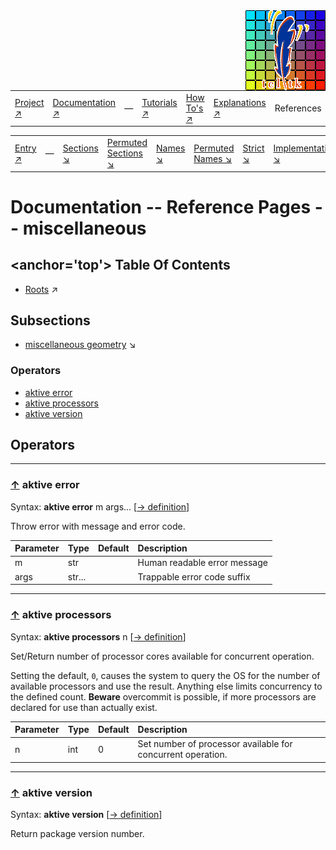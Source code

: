 <img src='../assets/aktive-logo-128.png' style='float:right;'>

||||||||
|---|---|---|---|---|---|---|
|[Project ↗](../../README.md)|[Documentation ↗](../index.md)|&mdash;|[Tutorials ↗](../tutorials.md)|[How To's ↗](../howtos.md)|[Explanations ↗](../explanations.md)|References|

|||||||||
|---|---|---|---|---|---|---|---|
|[Entry ↗](index.md)|&mdash;|[Sections ↘](bysection.md)|[Permuted Sections ↘](bypsection.md)|[Names ↘](byname.md)|[Permuted Names ↘](bypname.md)|[Strict ↘](strict.md)|[Implementations ↘](bylang.md)|

# Documentation -- Reference Pages -- miscellaneous

## <anchor='top'> Table Of Contents

  - [Roots](bysection.md) ↗


## Subsections


 - [miscellaneous geometry](miscellaneous_geometry.md) ↘

### Operators

 - [aktive error](#error)
 - [aktive processors](#processors)
 - [aktive version](#version)

## Operators

---
### [↑](#top) <a name='error'></a> aktive error

Syntax: __aktive error__ m args... [[→ definition](/file?ci=trunk&ln=202&name=etc/aktive.tcl)]

Throw error with message and error code.

|Parameter|Type|Default|Description|
|:---|:---|:---|:---|
|m|str||Human readable error message|
|args|str...||Trappable error code suffix|

---
### [↑](#top) <a name='processors'></a> aktive processors

Syntax: __aktive processors__ n [[→ definition](/file?ci=trunk&ln=219&name=etc/aktive.tcl)]

Set/Return number of processor cores available for concurrent operation.

Setting the default, `0`, causes the system to query the OS for the number of available processors and use the result. Anything else limits concurrency to the defined count. __Beware__ overcommit is possible, if more processors are declared for use than actually exist.

|Parameter|Type|Default|Description|
|:---|:---|:---|:---|
|n|int|0|Set number of processor available for concurrent operation.|

---
### [↑](#top) <a name='version'></a> aktive version

Syntax: __aktive version__  [[→ definition](/file?ci=trunk&ln=212&name=etc/aktive.tcl)]

Return package version number.

